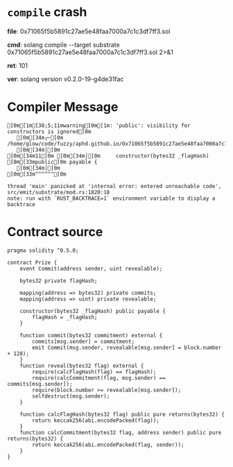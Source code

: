 # `compile` crash
**file**: 0x71065f5b5891c27ae5e48faa7000a7c1c3df7ff3.sol

**cmd**: solang compile --target substrate 0x71065f5b5891c27ae5e48faa7000a7c1c3df7ff3.sol 2>&1

**ret**: 101 

**ver**: solang version v0.2.0-19-g4de31fac

# Compiler Message
```
[0m[1m[38;5;11mwarning[0m[1m: 'public': visibility for constructors is ignored[0m
   [0m[34m┌─[0m /home/glow/code/fuzzy/aphd.github.io/0x71065f5b5891c27ae5e48faa7000a7c1c3df7ff3.sol:11:33
   [0m[34m│[0m
[0m[34m11[0m [0m[34m│[0m     constructor(bytes32 _flagHash) [0m[33mpublic[0m payable {
   [0m[34m│[0m                                    [0m[33m^^^^^^[0m

thread 'main' panicked at 'internal error: entered unreachable code', src/emit/substrate/mod.rs:1820:18
note: run with `RUST_BACKTRACE=1` environment variable to display a backtrace
```

# Contract source
```solidity
pragma solidity ^0.5.0;

contract Prize {
	event Commit(address sender, uint revealable);

	bytes32 private flagHash;

	mapping(address => bytes32) private commits;
	mapping(address => uint) private revealable;

	constructor(bytes32 _flagHash) public payable {
		flagHash = _flagHash;
	}

	function commit(bytes32 commitment) external {
		commits[msg.sender] = commitment;
		emit Commit(msg.sender, revealable[msg.sender] = block.number + 128);
	}
	function reveal(bytes32 flag) external {
		require(calcFlagHash(flag) == flagHash);
		require(calcCommitment(flag, msg.sender) == commits[msg.sender]);
		require(block.number >= revealable[msg.sender]);
		selfdestruct(msg.sender);
	}

	function calcFlagHash(bytes32 flag) public pure returns(bytes32) {
		return keccak256(abi.encodePacked(flag));
	}
	function calcCommitment(bytes32 flag, address sender) public pure returns(bytes32) {
		return keccak256(abi.encodePacked(flag, sender));
	}
}
```
